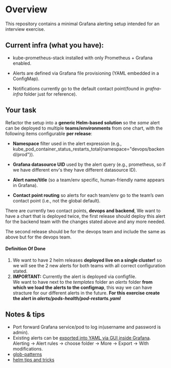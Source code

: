# Overview

This repository contains a minimal Grafana alerting setup intended for an interview exercise.

## Current infra (what you have):

* kube-prometheus-stack installed with only Prometheus + Grafana enabled.

* Alerts are defined via Grafana file provisioning (YAML embedded in a ConfigMap).

* Notifications currently go to the default contact point(found in *grafna-infra* folder just for reference).

## Your task

Refactor the setup into a **generic Helm-based solution** so the *same* alert can be deployed to multiple **teams/environments** from one chart, with the following items configurable **per release**:

* **Namespace** filter used in the alert expression (e.g., kube_pod_container_status_restarts_total{namespace="devops/backend/prod"}).

* **Grafana datasource UID** used by the alert query (e.g., prometheus, so if we have different env's they have different datasource ID).

* **Alert name/title** (so a team/env specific, human-friendly name appears in Grafana).

* **Contact point routing** so alerts for each team/env go to the team’s own contact point (i.e., not the global default).

There are currently two contact points, **devops and backend**, We want to have a chart that is deployed twice, the first release should deploy this alert for the backend team with the changes stated above and any more needed.

The second release should be for the devops team and include the same as above but for the devops team.

#### Definition Of Done
1. We want to have 2 helm releases **deployed live on a single cluster!** so we will see the 2 new alerts for both teams with all correct configuration stated.
2. **IMPORTANT:** Currently the alert is deployed via configfile.  
We want to have next to the *templates* folder an *alerts* folder **from which we load the alerts to the configmap**, this way we can have stracture for our different alerts in the future. 
**For this exercise create the alert in *alerts/pods-health/pod-restarts.yaml***

## Notes & tips
* Port forward Grafana service/pod to log in(username and password is admin).
* Existing alerts can be [exported into YAML via GUI inside Grafana](https://grafana.com/docs/grafana/latest/alerting/set-up/provision-alerting-resources/export-alerting-resources/#export-from-the-grafana-ui). Alerting -> Alert rules -> choose folder -> More -> Export -> With modifications.
* [glob-patterns](https://helm.sh/docs/chart_template_guide/accessing_files/#glob-patterns)
* [helm tips and tricks](https://helm.sh/docs/howto/charts_tips_and_tricks)